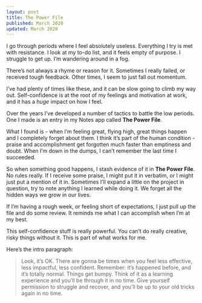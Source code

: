 ```yaml
---
layout: post
title: The Power File
published: March 2020
updated: March 2020
---
```


I go through periods where I feel absolutely useless. Everything I try is met with resistance. I look at my to-do list, and it feels empty of purpose. I struggle to get up. I’m wandering around in a fog.

There’s not always a rhyme or reason for it. Sometimes I really failed, or received tough feedback. Other times, I seem to just fall out momentum.

I’ve had plenty of times like these, and it can be slow going to climb my way out. Self-confidence is at the root of my feelings and motivation at work, and it has a _huge_ impact on how I feel.

Over the years I’ve developed a number of tactics to battle the low periods. One I made is an entry in my Notes app called **The Power File**.

What I found is - when I’m feeling great, flying high, great things happen and I completely forget about them. I think it’s part of the human condition - praise and accomplishment get forgotten much faster than emptiness and doubt. When I’m down in the dumps, I can’t remember the last time I succeeded.

So when something good happens, I stash evidence of it in **The Power File**. No rules really. If I receive some praise, I might put it in verbatim, or I might just put a mention of it in. Sometimes I‘ll expand a little on the project in question, try to note anything I learned while doing it. We forget all the hidden ways we grow in our lives.

If I’m having a rough week, or feeling short of expectations, I just pull up the file and do some review. It reminds me what I can accomplish when I’m at my best.

This self-confidence stuff is really powerful. You can’t do really creative, risky things without it. This is part of what works for me.

Here’s the intro paragraph:

> Look, it’s OK. There are gonna be times when you feel less effective, less impactful, less confident. Remember: it’s happened before, and it’s totally normal. Things get bumpy. Think of it as a learning experience and you’ll be through it in no time. Give yourself permission to struggle and recover, and you’ll be up to your old tricks again in no time.
